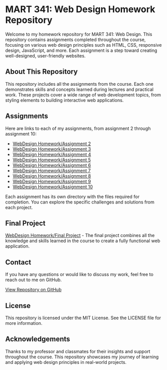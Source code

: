 # MART 341: Web Design Homework Repository

Welcome to my homework repository for MART 341: Web Design. This repository contains assignments completed throughout the course, focusing on various web design principles such as HTML, CSS, responsive design, JavaScript, and more. Each assignment is a step toward creating well-designed, user-friendly websites.

## About This Repository

This repository includes all the assignments from the course. Each one demonstrates skills and concepts learned during lectures and practical work. These projects cover a wide range of web development topics, from styling elements to building interactive web applications.

## Assignments

Here are links to each of my assignments, from assignment 2 through assignment 10:

- [WebDesign Homework/Assignment 2](WebDesign%20Homework/Assignment2)
- [WebDesign Homework/Assignment 3](WebDesign%20Homework/Assignment3)
- [WebDesign Homework/Assignment 4](WebDesign%20Homework/Assignment4)
- [WebDesign Homework/Assignment 5](WebDesign%20Homework/Assignment5)
- [WebDesign Homework/Assignment 6](WebDesign%20Homework/Assignment6)
- [WebDesign Homework/Assignment 7](WebDesign%20Homework/Assignment7)
- [WebDesign Homework/Assignment 8](WebDesign%20Homework/Assignment8)
- [WebDesign Homework/Assignment 9](WebDesign%20Homework/Assignment9)
- [WebDesign Homework/Assignment 10](WebDesign%20Homework/Assignment10)

Each assignment has its own directory with the files required for completion. You can explore the specific challenges and solutions from each project.

## Final Project
[WebDesign Homework/Final Project](WebDesign%20Homework/Final%20Project)  - 
The final project combines all the knowledge and skills learned in the course to create a fully functional web application. 

## Contact

If you have any questions or would like to discuss my work, feel free to reach out to me on GitHub.

[View Repository on GitHub](https://github.com/DavidDutton24/MART341-WebDesign)

## License

This repository is licensed under the MIT License. See the LICENSE file for more information.

## Acknowledgements

Thanks to my professor and classmates for their insights and support throughout the course. This repository showcases my journey of learning and applying web design principles in real-world projects.


